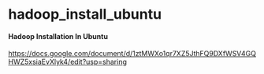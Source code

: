 # hadoop_install_ubuntu



#### Hadoop Installation In Ubuntu

https://docs.google.com/document/d/1ztMWXo1qr7XZ5JthFQ9DXfWSV4GQHWZ5xsiaEvXlyk4/edit?usp=sharing

